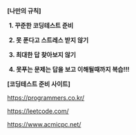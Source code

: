 **[나만의 규칙]**

​	**1. 꾸준한 코딩테스트 준비**

​	**2. 못 푼다고 스트레스 받지 않기**

​	**3. 최대한 답 찾아보지 않기**

​	**4. 못푸는 문제는 답을 보고 이해될때까지 복습!!!**

**[코딩테스트 준비 사이트]**

   https://programmers.co.kr/

   https://leetcode.com/

   https://www.acmicpc.net/ 







